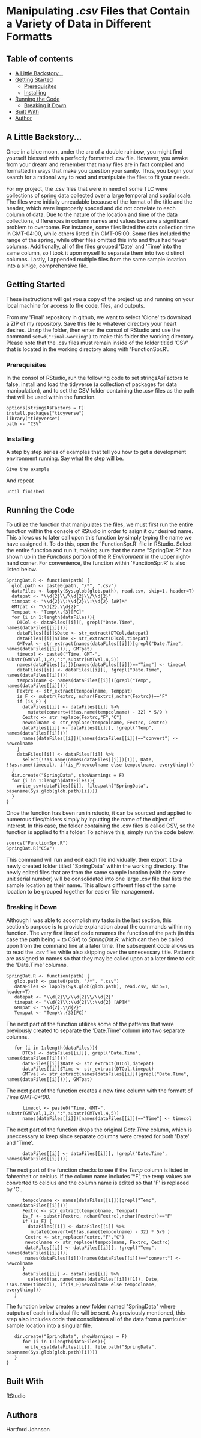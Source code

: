 # Manipulating _.csv_ Files that Contain a Variety of Data in Different Formatts 

## Table of contents
* [A Little Backstory...](#A-Little-Backstory...)
* [Getting Started](#Getting-Started)
  + [Prerequisites](#Prerequisites)
  + [Installing](#Installing)
* [Running the Code](#Running-the-Code)
  + [Breaking it Down](#Breaking-it-Down)
* [Built With](#Built-With)
* [Author](#Author)

## A Little Backstory...

Once in a blue moon, under the arc of a double rainbow, you might find yourself blessed with a perfectly formatted .csv file. However, you awake from your dream and remember that many files are in fact compiled and formatted in ways that make you question your sanity. Thus, you begin your search for a rational way to read and manipulate the files to fit your needs.

For my project, the .csv files that were in need of some TLC were collections of spring data collected over a large temporal and spatial scale. The files were initially unreadable because of the format of the title and the header, which were improperly spaced and did not correlate to each column of data. Due to the nature of the location and time of the data collections, differences in column names and values became a significant problem to overcome. For instance, some files listed the data collection time in GMT-04:00, while others listed it in GMT-05:00. Some files included the range of the spring, while other files omitted this info and thus had fewer columns. Additionally, all of the files grouped 'Date' and 'Time' into the same column, so I took it upon myself to separate them into two distinct columns. Lastly, I appended multiple files from the same sample location into a sinlge, comprehensive file.


## Getting Started

These instructions will get you a copy of the project up and running on your local machine for access to the code, files, and outputs.

From my 'Final' repository in github, we want to select 'Clone' to download a ZIP of my repository. Save this file to whatever directory your heart desires. Unzip the folder, then enter the consol of RStudio and use the command `setwd("Final-working")` to make this folder the working directory. Please note that the .csv files must remain inside of the folder titled 'CSV' that is located in the working directory along with 'FunctionSpr.R'. 

### Prerequisites

In the consol of RStudio, run the following code to set stringsAsFactors to false, install and load the tidyverse (a collection of packages for data manipulation), and to set the CSV folder containing the .csv files as the path that will be used within the function. 
```
options(stringsAsFactors = F)
install.packages("tidyverse")
library("tidyverse")
path <- "CSV"
```

### Installing

A step by step series of examples that tell you how to get a development environment running. 
Say what the step will be. 
```
Give the example
```
And repeat
```
until finished
```

## Running the Code

To utilize the function that manipulates the files, we must first run the entire function within the console of RStudio in order to asign it our desired name. This allows us to later call upon this function by simply typing the name we have assigned it. To do this, open the 'FunctionSpr.R' file in RStudio. Select the entire function and run it, making sure that the name "SpringDat.R" has shown up in the _Functions_ portion of the R _Environment_ in the upper right-hand corner. For convenience, the function within 'FunctionSpr.R' is also listed below. 

```
SpringDat.R <- function(path) {
  glob.path <- paste0(path, "/*", ".csv")
  dataFiles <- lapply(Sys.glob(glob.path), read.csv, skip=1, header=T)
  datepat <- "\\d{2}\\/\\d{2}\\/\\d{2}"
  timepat <- "\\d{2}\\:\\d{2}\\:\\d{2} [AP]M"
  GMTpat <- "\\d{2}.\\d{2}"
  Temppat <- "Temp\\.{3}[FC]"
  for (i in 1:length(dataFiles)){
    DTCol <- dataFiles[[i]][, grepl("Date.Time", names(dataFiles[[i]]))]
    dataFiles[[i]]$Date <- str_extract(DTCol,datepat)
    dataFiles[[i]]$Time <- str_extract(DTCol,timepat)
    GMTval <- str_extract(names(dataFiles[[i]])[grepl("Date.Time", names(dataFiles[[i]]))], GMTpat)
    timecol <- paste0("Time, GMT-", substr(GMTval,1,2),":",substr(GMTval,4,5))
    names(dataFiles[[i]])[names(dataFiles[[i]])=="Time"] <- timecol
    dataFiles[[i]] <- dataFiles[[i]][, !grepl("Date.Time", names(dataFiles[[i]]))]
    tempcolname <- names(dataFiles[[i]])[grepl("Temp", names(dataFiles[[i]]))]
    Fextrc <- str_extract(tempcolname, Temppat)
    is_F <- substr(Fextrc, nchar(Fextrc),nchar(Fextrc))=="F"
    if (is_F) {
      dataFiles[[i]] <- dataFiles[[i]] %>% 
        mutate(convert=(!!as.name(tempcolname) - 32) * 5/9 )
      Cextrc <- str_replace(Fextrc,"F","C")
      newcolname <- str_replace(tempcolname, Fextrc, Cextrc)
      dataFiles[[i]] <- dataFiles[[i]][, !grepl("Temp", names(dataFiles[[i]]))]
      names(dataFiles[[i]])[names(dataFiles[[i]])=="convert"] <- newcolname
    }
    dataFiles[[i]] <- dataFiles[[i]] %>% 
      select(!!as.name(names(dataFiles[[i]])[1]), Date, !!as.name(timecol), if(is_F)newcolname else tempcolname, everything())
  }
  dir.create("SpringData", showWarnings = F)
  for (i in 1:length(dataFiles)){
    write_csv(dataFiles[[i]], file.path("SpringData", basename(Sys.glob(glob.path)[i])))
  }
}
```

Once the function has been run in rstudio, it can be sourced and applied to numerous files/folders simply by inputting the name of the object of interest. In this case, the folder containing the .csv files is called CSV, so the function is applied to this folder. To achieve this, simply run the code below.
```
source("FunctionSpr.R")
SpringDat.R("CSV")
```
This command will run and edit each file individually, then export it to a newly created folder titled "SpringData" within the working directory. The newly edited files that are from the same sample location (with the same unit serial number) will be consolidated into one large .csv file that lists the sample location as their name. This allows different files of the same location to be grouped together for easier file management.

### Breaking it Down

Although I was able to accomplish my tasks in the last section, this section's purpose is to provide explanation about the commands within my function. 
The very first line of code renames the function of the path (in this case the path being = to CSV) to _SpringDat.R_, which can then be called upon from the command line at a later time. The subsequent code allows us to read the _.csv_ files while also skipping over the unnecessary title. Patterns are assigned to names so that they may be called upon at a later time to edit the 'Date.Time' columns.
```
SpringDat.R <- function(path) {
   glob.path <- paste0(path, "/*", ".csv")
   dataFiles <- lapply(Sys.glob(glob.path), read.csv, skip=1, header=T)
   datepat <- "\\d{2}\\/\\d{2}\\/\\d{2}"
   timepat <- "\\d{2}\\:\\d{2}\\:\\d{2} [AP]M"
   GMTpat <- "\\d{2}.\\d{2}"
   Temppat <- "Temp\\.{3}[FC]"
```
The next part of the function utilizes some of the patterns that were previously created to separate the 'Date.Time' column into two separate columns.
```
   for (i in 1:length(dataFiles)){
      DTCol <- dataFiles[[i]][, grepl("Date.Time", names(dataFiles[[i]]))]
      dataFiles[[i]]$Date <- str_extract(DTCol,datepat)
      dataFiles[[i]]$Time <- str_extract(DTCol,timepat)
      GMTval <- str_extract(names(dataFiles[[i]])[grepl("Date.Time", names(dataFiles[[i]]))], GMTpat)
```
The next part of the function creates a new time column with the formatt of _Time GMT-0*:00_.
```
      timecol <- paste0("Time, GMT-", substr(GMTval,1,2),":",substr(GMTval,4,5))
      names(dataFiles[[i]])[names(dataFiles[[i]])=="Time"] <- timecol
```
The next part of the function drops the original _Date.Time_ column, which is uneccessary to keep since separate columns were created for both 'Date' and 'Time'.
```
      dataFiles[[i]] <- dataFiles[[i]][, !grepl("Date.Time", names(dataFiles[[i]]))]
```
The next part of the function checks to see if the _Temp_ column is listed in fahrenheit or celcius. If the column name includes '°F', the temp values are converted to celcius and the column name is edited so that 'F' is replaced by 'C'. 
```
      tempcolname <- names(dataFiles[[i]])[grepl("Temp", names(dataFiles[[i]]))]
      Fextrc <- str_extract(tempcolname, Temppat)
      is_F <- substr(Fextrc, nchar(Fextrc),nchar(Fextrc))=="F"
      if (is_F) {
        dataFiles[[i]] <- dataFiles[[i]] %>% 
         mutate(convert=(!!as.name(tempcolname) - 32) * 5/9 )
       Cextrc <- str_replace(Fextrc,"F","C")
       newcolname <- str_replace(tempcolname, Fextrc, Cextrc)
       dataFiles[[i]] <- dataFiles[[i]][, !grepl("Temp", names(dataFiles[[i]]))]
       names(dataFiles[[i]])[names(dataFiles[[i]])=="convert"] <- newcolname
      }
      dataFiles[[i]] <- dataFiles[[i]] %>% 
        select(!!as.name(names(dataFiles[[i]])[1]), Date, !!as.name(timecol), if(is_F)newcolname else tempcolname,    everything())
   }
```
The function below creates a new folder named "SpringData" where outputs of each individual file will be sent. As previously mentioned, this step also includes code that consolidates all of the data from a particular sample location into a singular file. 
```
   dir.create("SpringData", showWarnings = F)
      for (i in 1:length(dataFiles)){
       write_csv(dataFiles[[i]], file.path("SpringData", basename(Sys.glob(glob.path)[i])))
   }
}
```

## Built With

RStudio


## Authors

Hartford Johnson
